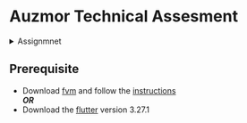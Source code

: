 # Auzmor Technical Assesment

<details>
<summary>Assignmnet</summary>

A mobile app to check for Trainings offered.

Your challenge is to implement a mobile app using Flutter (Dart), let’s call it My Trainings App.
This will be used by the Users to discover trainings that they are interested in.

Your code will be judged primarily on:
1. Performance: Ability for the user to perform operations intuitively and the speed in which the
screen transitions/actions happen

2. Coding style: Code design and structure. Abstraction and componentization. And in general,
cleanliness of code.

3. Correctness (goes without saying!)
   
You need to implement the following:

<img width="500" height="500" alt="Screenshot 2025-01-13 at 11 08 43 PM" src="https://github.com/user-attachments/assets/a1ba6bf7-3bb5-4678-95a5-83b1b5b97d40" />
<img width="500" height="500" alt="Screenshot 2025-01-13 at 11 08 52 PM" src="https://github.com/user-attachments/assets/401bc757-ef88-4866-b617-79d201db9267" />

Two general notes:
1. Your code MUST be in working condition
2. You will need to provide running instructions

</details>


## Prerequisite
- Download [fvm](https://fvm.app/) and follow the [instructions](https://fvm.app/documentation/guides/basic-commands#examples-1)
<br>_**OR**_
- Download the [flutter](https://docs.flutter.dev/release/archive) version 3.27.1
